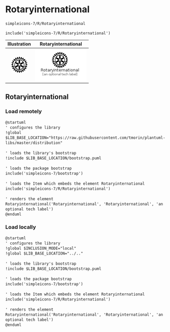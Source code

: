 # Rotaryinternational


```text
simpleicons-7/R/Rotaryinternational
```

```text
include('simpleicons-7/R/Rotaryinternational')
```



| Illustration | Rotaryinternational |
| :---: | :---: |
| ![illustration for Illustration](../../simpleicons-7/R/Rotaryinternational.png) | ![illustration for Rotaryinternational](../../simpleicons-7/R/Rotaryinternational.Local.png) |




## Rotaryinternational

### Load remotely
```plantuml
@startuml
' configures the library
!global $LIB_BASE_LOCATION="https://raw.githubusercontent.com/tmorin/plantuml-libs/master/distribution"

' loads the library's bootstrap
!include $LIB_BASE_LOCATION/bootstrap.puml

' loads the package bootstrap
include('simpleicons-7/bootstrap')

' loads the Item which embeds the element Rotaryinternational
include('simpleicons-7/R/Rotaryinternational')

' renders the element
Rotaryinternational('Rotaryinternational', 'Rotaryinternational', 'an optional tech label')
@enduml
```

### Load locally
```plantuml
@startuml
' configures the library
!global $INCLUSION_MODE="local"
!global $LIB_BASE_LOCATION="../.."

' loads the library's bootstrap
!include $LIB_BASE_LOCATION/bootstrap.puml

' loads the package bootstrap
include('simpleicons-7/bootstrap')

' loads the Item which embeds the element Rotaryinternational
include('simpleicons-7/R/Rotaryinternational')

' renders the element
Rotaryinternational('Rotaryinternational', 'Rotaryinternational', 'an optional tech label')
@enduml
```

